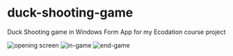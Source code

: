 # duck-shooting-game
Duck Shooting game in Windows Form App for my Ecodation course project


![opening screen](https://user-images.githubusercontent.com/30018589/162929117-e6b2056a-f7a6-4484-9d45-b99643ddb5bc.PNG)
![in-game](https://user-images.githubusercontent.com/30018589/162929123-56727d06-0981-454a-a74d-e2634cd824cc.PNG)
![end-game](https://user-images.githubusercontent.com/30018589/162929125-ef0f681a-71bb-4130-b032-9e0ece4bdee4.PNG)

